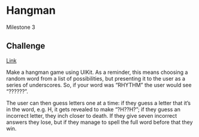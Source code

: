 
# Hangman

Milestone 3

## Challenge

[Link](https://www.hackingwithswift.com/guide/ios-classic/4/3/challenge)

Make a hangman game using UIKit. As a reminder, this means choosing a random word from a list of possibilities, but presenting it to the user as a series of underscores. So, if your word was “RHYTHM” the user would see “??????”.

The user can then guess letters one at a time: if they guess a letter that it’s in the word, e.g. H, it gets revealed to make “?H??H?”; if they guess an incorrect letter, they inch closer to death. If they give seven incorrect answers they lose, but if they manage to spell the full word before that they win.
